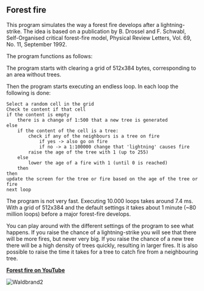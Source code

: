 

## Forest fire

This program simulates the way a forest fire develops after a lightning-strike. The idea is based on a publication by B. Drossel and F. Schwabl, Self-Organised critical forest-fire model, Physical Review Letters, Vol. 69, No. 11, September 1992.

The program functions as follows:

The program starts with clearing a grid of 512x384 bytes, corresponding to an area without trees.

Then the program starts executing an endless loop. In each loop the following is done:

	Select a random cell in the grid
	Check te content if that cell
	if the content is empty
		there is a change of 1:500 that a new tree is generated
	else
		if the content of the cell is a tree:
			check if any of the neighbours is a tree on fire
				if yes -> also go on fire
				if no -> a 1:100000 change that 'lightning' causes fire
			raise the age of the tree with 1 (up to 255)
		else
			lower the age of a fire with 1 (until 0 is reached)
		then
	then
	update the screen for the tree or fire based on the age of the tree or 			fire
	next loop
	
The program is not very fast. Executing 10.000 loops takes around 7.4 ms. With a grid of 512x384 and the default settings it takes about 1 minute (~80 million loops) before a major forest-fire develops.

You can play around with the different settings of the program to see what happens. If you raise the chance of a lightning-strike you will see that there will be more fires, but never very big. If you raise the chance of a new tree there will be a high density of trees quickly, resulting in larger fires. It is also possible to raise the  time it takes for a tree to catch fire from a neighbouring tree.


[**Forest fire on YouTube**](https://youtu.be/JNGmbZAHrhY)


![Waldbrand2](https://user-images.githubusercontent.com/4964288/153408550-665f2bef-2022-4393-87c9-7bdef45b0746.jpg)

